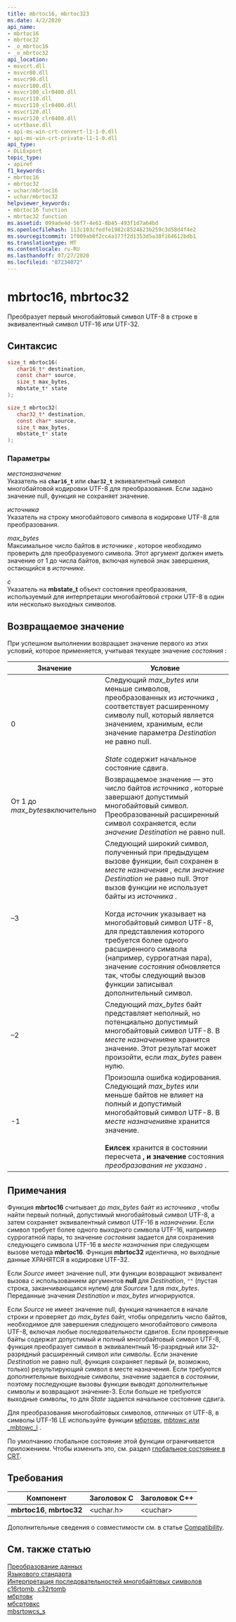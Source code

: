 ```yaml
---
title: mbrtoc16, mbrtoc323
ms.date: 4/2/2020
api_name:
- mbrtoc16
- mbrtoc32
- _o_mbrtoc16
- _o_mbrtoc32
api_location:
- msvcrt.dll
- msvcr80.dll
- msvcr90.dll
- msvcr100.dll
- msvcr100_clr0400.dll
- msvcr110.dll
- msvcr110_clr0400.dll
- msvcr120.dll
- msvcr120_clr0400.dll
- ucrtbase.dll
- api-ms-win-crt-convert-l1-1-0.dll
- api-ms-win-crt-private-l1-1-0.dll
api_type:
- DLLExport
topic_type:
- apiref
f1_keywords:
- mbrtoc16
- mbrtoc32
- uchar/mbrtoc16
- uchar/mbrtoc32
helpviewer_keywords:
- mbrtoc16 function
- mbrtoc32 function
ms.assetid: 099ade4d-56f7-4e61-8b45-493f1d7a64bd
ms.openlocfilehash: 113c103cfedfe1982c8524623b259c3d58d4f4e2
ms.sourcegitcommit: 1f009ab0f2cc4a177f2d1353d5a38f164612bdb1
ms.translationtype: MT
ms.contentlocale: ru-RU
ms.lasthandoff: 07/27/2020
ms.locfileid: "87234072"
---
```

# <a name="mbrtoc16-mbrtoc32"></a>mbrtoc16, mbrtoc32

Преобразует первый многобайтовый символ UTF-8 в строке в эквивалентный символ UTF-16 или UTF-32.

## <a name="syntax"></a>Синтаксис

```C
size_t mbrtoc16(
   char16_t* destination,
   const char* source,
   size_t max_bytes,
   mbstate_t* state
);

size_t mbrtoc32(
   char32_t* destination,
   const char* source,
   size_t max_bytes,
   mbstate_t* state
);
```

### <a name="parameters"></a>Параметры

*местоназначение*\
Указатель на **`char16_t`** или **`char32_t`** эквивалентный символ многобайтовой кодировки UTF-8 для преобразования. Если задано значение null, функция не сохраняет значение.

*источника*\
Указатель на строку многобайтового символа в кодировке UTF-8 для преобразования.

*max_bytes*\
Максимальное число байтов в *источнике* , которое необходимо проверить для преобразуемого символа. Этот аргумент должен иметь значение от 1 до числа байтов, включая нулевой знак завершения, остающийся в *источнике*.

*с*\
Указатель на **mbstate_t** объект состояния преобразования, используемый для интерпретации многобайтовой строки UTF-8 в один или несколько выходных символов.

## <a name="return-value"></a>Возвращаемое значение

При успешном выполнении возвращает значение первого из этих условий, которое применяется, учитывая текущее значение *состояния* :

|Значение|Условие|
|-----------|---------------|
|0|Следующий *max_bytes* или меньше символов, преобразованных из *источника* , соответствует расширенному символу null, который является значением, хранимым, если значение параметра *Destination* не равно null.<br /><br /> *State* содержит начальное состояние сдвига.|
|От 1 до *max_bytes*включительно|Возвращаемое значение — это число байтов *источника* , которые завершают допустимый многобайтовый символ. Преобразованный расширенный символ сохраняется, если *значение Destination* не равно null.|
|–3|Следующий широкий символ, полученный при предыдущем вызове функции, был сохранен в *месте назначения* , если *значение Destination* не равно null. Этот вызов функции не использует байты из *источника* .<br /><br /> Когда *источник* указывает на многобайтовый символ UTF-8, для представления которого требуется более одного расширенного символа (например, суррогатная пара), значение *состояния* обновляется так, чтобы следующий вызов функции записывал дополнительный символ.|
|–2|Следующий *max_bytes* байт представляет неполный, но потенциально допустимый многобайтовый символ UTF-8. В *месте назначения*не хранится значение. Этот результат может произойти, если *max_bytes* равен нулю.|
|-1|Произошла ошибка кодирования. Следующий *max_bytes* или меньше байтов не влияет на полный и допустимый многобайтовый символ UTF-8. В *месте назначения*не хранится значение.<br /><br /> **Еилсек** хранится в состоянии пересчета **, и значение** состояния *преобразования не указано* .|

## <a name="remarks"></a>Примечания

Функция **mbrtoc16** считывает до *max_bytes* байт из *источника* , чтобы найти первый полный, допустимый многобайтовый символ UTF-8, а затем сохраняет эквивалентный символ UTF-16 в *назначении*. Если символ требует более одного выходного символа UTF-16, например суррогатной пары, то значение *состояния* задается для сохранения следующего символа UTF-16 в *месте назначения* при следующем вызове метода **mbrtoc16**. Функция **mbrtoc32** идентична, но выходные данные ХРАНЯТСЯ в кодировке UTF-32.

Если *Source* имеет значение null, эти функции возвращают эквивалент вызова с использованием аргументов **null** для *Destination*, `""` (пустая строка, заканчивающаяся нулем) для *Source*и 1 для *max_bytes*. Переданные значения *Destination* и *max_bytes* игнорируются.

Если *Source* не имеет значение null, функция начинается в начале строки и проверяет до *max_bytes* байт, чтобы определить число байтов, необходимое для завершения следующего многобайтового символа UTF-8, включая любые последовательности сдвигов. Если проверенные байты содержат допустимый и полный многобайтовый символ UTF-8, функция преобразует символ в эквивалентный 16-разрядный или 32-разрядный расширенный символ или символы. Если значение *Destination* не равно null, функция сохраняет первый (и, возможно, только) результирующий символ в месте назначения. Если требуются дополнительные выходные символы, значение задается в *состоянии*, поэтому последующие вызовы функции выводят дополнительные символы и возвращают значение-3. Если больше не требуются выходные символы, то для *State* задается начальное состояние сдвига.

Для преобразования многобайтовых символов, отличных от UTF-8, в символы UTF-16 LE используйте функции [мбртовк](mbrtowc.md), [mbtowc или _mbtowc_l](mbtowc-mbtowc-l.md) .

По умолчанию глобальное состояние этой функции ограничивается приложением. Чтобы изменить это, см. раздел [глобальное состояние в CRT](../global-state.md).

## <a name="requirements"></a>Требования

|Компонент|Заголовок C|Заголовок C++|
|--------------|--------------|------------------|
|**mbrtoc16**, **mbrtoc32**|\<uchar.h>|\<cuchar>|

Дополнительные сведения о совместимости см. в статье [Compatibility](../compatibility.md).

## <a name="see-also"></a>См. также статью

[Преобразование данных](../data-conversion.md)\
[Языкового стандарта](../locale.md)\
[Интерпретация последовательностей многобайтовых символов](../interpretation-of-multibyte-character-sequences.md)\
[c16rtomb, c32rtomb](c16rtomb-c32rtomb1.md)\
[мбртовк](mbrtowc.md)\
[мбсртовкс](mbsrtowcs.md)\
[mbsrtowcs_s](mbsrtowcs-s.md)
